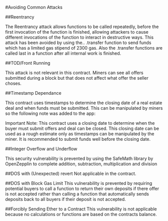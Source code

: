 #Avoiding Common Attacks

##Reentrancy

The Reentrancy attack allows functions to be called repeatedly, before the first invocation of the function is finished, allowing attackers to cause different invocations of the function to interact in destructive ways. This attack has been avoided by using the.. .transfer function to send funds which has a limited gas stipend of 2300 gas. Also the .transfer functions are called last in a function after all internal work is finished.

##TOD/Front Running

This attack is not relevant in this contract. Miners can see all offers submitted during a block but that does not affect what offer the seller choses.

##Timestamp Dependance

This contract uses timestamps to determine the closing date of a real estate deal and when funds must be submitted. This can be manipulated by miners so the following note was added to the app:

Important Note: This contract uses a closing date to determine when the buyer must submit offers and deal can be closed. This closing date can be used as a rough estimate only as timestamps can be manipulated by the miner. It is recommended to submit funds well before the closing date.

##Integer Overflow and Underflow

This security vulnerability is prevented by using the SafeMath library by OpenZepplin to complete addition, subtraction, multiplication and division

##DOS with (Unexpected) revert
Not applicable in the contract.

##DOS with Block Gas Limit
This vulnerability is prevented by requiring potential buyers to call a function to return their own deposits if there offer is not accepted rather than calling a function that automatically sends deposits back to all buyers if their deposit is not accepted.

##Forcibly Sending Ether to a Contract
This vulnerability is not applicable because no calculations or functions are based on the contracts balance.
